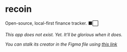 # recoin
Open-source, local-first finance tracker. ⬛⬜

_This app does not exist. Yet. It'll be glorious when it does._ 

_You can stalk its creator in the Figma file using [this link](https://www.figma.com/design/WfyycmWcFaxkdohDYGTzNz/recoin?node-id=0-1&t=VxXYnYHc7mTc9ndS-1)_
